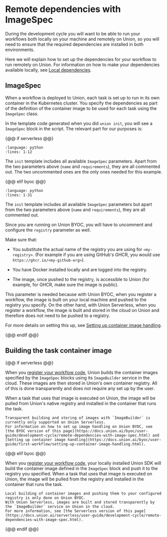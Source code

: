 # Remote dependencies with ImageSpec

During the development cycle you will want to be able to run your workflows both locally on your machine and remotely on Union,
so you will need to ensure that the required dependencies are installed in both environments.

Here we will explain how to set up the dependencies for your workflow to run remotely on Union.
For information on how to make your dependencies available locally, see [Local dependencies](./local-dependencies.md).

## ImageSpec

When a workflow is deployed to Union, each task is set up to run in its own container in the Kubernetes cluster.
You specify the dependencies as part of the definition of the container image to be used for each task using the `ImageSpec` class.

In the template code generated when you did `union init`, you will see a `ImageSpec` block in the script.
The relevant part for our purposes is:

{@@ if serverless @@}

```{rli} https://raw.githubusercontent.com/flyteorg/flytekit-python-template/main/basic-union-template/%7B%7Bcookiecutter.project_name%7D%7D/workflows/example.py
:language: python
:lines: 1-12
```

The `init` template includes all available `ImageSpec` parameters. Apart from the two parameters above (`name` and `requirements`), they are all commented out.
The two uncommented ones are the only ones needed for this example.

{@@ elif byoc @@}

```{rli} https://raw.githubusercontent.com/flyteorg/flytekit-python-template/main/basic-union-template/%7B%7Bcookiecutter.project_name%7D%7D/workflows/example.py
:language: python
:lines: 1-31
```

The `init` template includes all available `ImageSpec` parameters but apart from the two parameters above (`name` and `requirements`), they are all commented out.

Since you are running on Union BYOC, you will have to uncomment and configure the `registry` parameter as well.

Make sure that:

* You substitute the actual name of the registry you are using for `<my-registry>`.
  (For example if you are using GitHub's GHCR, you would use `https://ghcr.io/<my-github-org>`).

* You have Docker installed locally and are logged into the registry.

* The image, once pushed to the registry, is accessible to Union
  (for example, for GHCR, make sure the image is public).

This parameter is needed because with Union BYOC, when you register a workflow, the image is built on your local machine and pushed to the registry you specify.
On the other hand, with Union Serverless, when you register a workflow, the image is built and stored in the cloud on Union and therefore does not need to be pushed to a registry.

For more details on setting this up, see [Setting up container image handling](../first-workflow/setting-up-container-image-handling.md).

{@@ endif @@}

## Building the task container image

{@@ if serverless @@}

When you [register your workflow code](./running-your-code.md), Union builds the container images specified by the `ImageSpec` blocks using its `ImageBuilder` service in the cloud. These images are then stored in Union's own container registry. All of this is done transparently and does not require any set up by the user.

When a task that uses that image is executed on Union, the image will be pulled from Union's native registry and installed in the container that runs the task.

```{note}
Transparent building and storing of images with `ImageBuilder` is currently only supported on Union Serverless.
For information on how to set up image handling on Union BYOC, see [the BYOC version of this page](https://docs.union.ai/byoc/user-guide/development-cycle/remote-dependencies-with-image-spec.html) and [Setting up container image handling](https://docs.union.ai/byoc/user-guide/first-workflow/setting-up-container-image-handling.html).
```

{@@ elif byoc @@}

When you [register your workflow code](./running-your-code.md), your locally installed Union SDK will build the container image defined in the `ImageSpec` block and push it to the registry you specified.
When a task that uses that image is executed on Union, the image will be pulled from the registry and installed in the container that runs the task.

```{note}
Local building of container images and pushing them to your configured registry is only done on Union BYOC.
With Union Serverless, images are built and stored transparently by the `ImageBuilder` service on Union in the cloud.
For more information, see [the Serverless version of this page](https://docs.union.ai/serverless/user-guide/development-cycle/remote-dependencies-with-image-spec.html).
```

{@@ endif @@}
